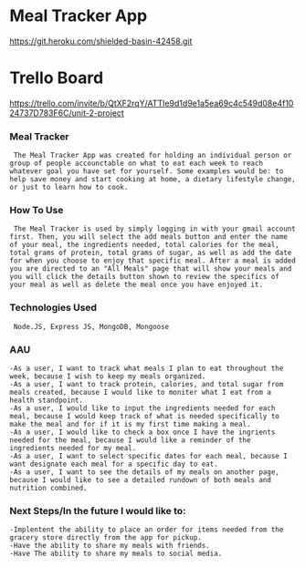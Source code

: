 # Meal Tracker App

https://git.heroku.com/shielded-basin-42458.git

# Trello Board

 https://trello.com/invite/b/QtXF2rqY/ATTIe9d1d9e1a5ea69c4c549d08e4f1024737D783F6C/unit-2-project

### Meal Tracker
``` The Meal Tracker App was created for holding an individual person or group of people accounctable on what to eat each week to reach whatever goal you have set for yourself. Some examples would be: to help save money and start cooking at home, a dietary lifestyle change, or just to learn how to cook.```

### How To Use
``` The Meal Tracker is used by simply logging in with your gmail account first. Then, you will select the add meals button and enter the name of your meal, the ingredients needed, total calories for the meal, total grams of protein, total grams of sugar, as well as add the date for when you choose to enjoy that specific meal. After a meal is added you are directed to an "All Meals" page that will show your meals and you will click the details button shown to review the specifics of your meal as well as delete the meal once you have enjoyed it.```

### Technologies Used
``` Node.JS, Express JS, MongoDB, Mongoose```

### AAU
``` 
-As a user, I want to track what meals I plan to eat throughout the week, because I wish to keep my meals organized.
-As a user, I want to track protein, calories, and total sugar from meals created, because I would like to moniter what I eat from a health standpoint.
-As a user, I would like to input the ingredients needed for each meal, because I would keep track of what is needed specifically to make the meal and for if it is my first time making a meal.
-As a user, I would like to check a box once I have the ingrients needed for the meal, because I would like a reminder of the ingredients needed for my meal.
-As a user, I want to select specific dates for each meal, because I want designate each meal for a specific day to eat.
-As a user, I want to see the details of my meals on another page, because I would like to see a detailed rundown of both meals and nutrition combined.
```
### Next Steps/In the future I would like to:
``` 
-Implentent the ability to place an order for items needed from the gracery store directly from the app for pickup.
-Have the ability to share my meals with friends.
-Have The ability to share my meals to social media.
```
